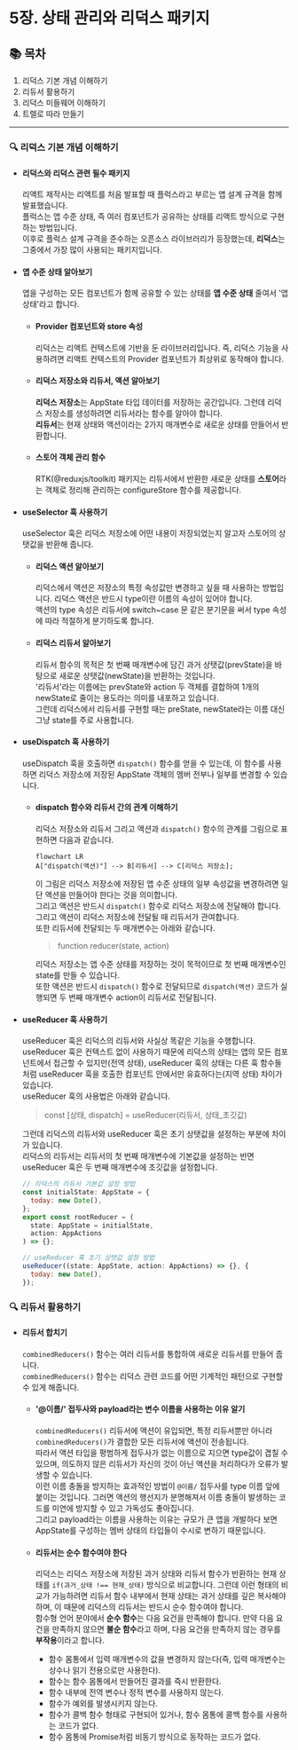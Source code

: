 # 5장. 상태 관리와 리덕스 패키지

## 📚 목차

1. 리덕스 기본 개념 이해하기
2. 리듀서 활용하기
3. 리덕스 미들웨어 이해하기
4. 트렐로 따라 만들기

---

### 🔍 리덕스 기본 개념 이해하기

- #### 리덕스와 리덕스 관련 필수 패키지

  리액트 제작사는 리액트를 처음 발표할 때 플럭스라고 부르는 앱 설계 규격을 함께 발표했습니다.  
  플럭스는 앱 수준 상태, 즉 여러 컴포넌트가 공유하는 상태를 리액트 방식으로 구현하는 방법입니다.  
  이후로 플럭스 설계 규격을 준수하는 오픈소스 라이브러리가 등장했는데, **리덕스**는 그중에서 가장 많이 사용되는 패키지입니다.

- #### 앱 수준 상태 알아보기

  앱을 구성하는 모든 컴포넌트가 함께 공유할 수 있는 상태를 **앱 수준 상태** 줄여서 '앱 상태'라고 합니다.

  - #### Provider 컴포넌트와 store 속성

    리덕스는 리액트 컨텍스트에 기반을 둔 라이브러리입니다. 즉, 리덕스 기능을 사용하려면 리액트 컨텍스트의 Provider 컴포넌트가 최상위로 동작해야 합니다.

  - #### 리덕스 저장소와 리듀서, 액션 알아보기

    **리덕스 저장소**는 AppState 타입 데이터를 저장하는 공간입니다. 그런데 리덕스 저장소를 생성하려면 리듀서라는 함수를 알아야 합니다.  
    **리듀서**는 현재 상태와 액션이라는 2가지 매개변수로 새로운 상태를 만들어서 반환합니다.

  - #### 스토어 객체 관리 함수
    RTK(@reduxjs/toolkit) 패키지는 리듀서에서 반환한 새로운 상태를 **스토어**라는 객체로 정리해 관리하는 configureStore 함수를 제공합니다.

- #### useSelector 훅 사용하기

  useSelector 훅은 리덕스 저장소에 어떤 내용이 저장되었는지 알고자 스토어의 상탯값을 반환해 줍니다.

  - #### 리덕스 액션 알아보기

    리덕스에서 액션은 저장소의 특정 속성값만 변경하고 싶을 때 사용하는 방법입니다. 리덕스 액션은 반드시 type이란 이름의 속성이 있어야 합니다.  
    액션의 type 속성은 리듀서에 switch~case 문 같은 분기문을 써서 type 속성에 따라 적절하게 분기하도록 합니다.

  - #### 리덕스 리듀서 알아보기
    리듀서 함수의 목적은 첫 번째 매개변수에 담긴 과거 상탯값(prevState)을 바탕으로 새로운 상탯값(newState)을 반환하는 것입니다.  
    '리듀서'라는 이름에는 prevState와 action 두 객체를 결합하여 1개의 newState로 줄이는 용도라는 의미를 내포하고 있습니다.  
    그런데 리덕스에서 리듀서를 구현할 때는 preState, newState라는 이름 대신 그냥 state를 주로 사용합니다.

- #### useDispatch 훅 사용하기

  useDispatch 훅을 호출하면 `dispatch()` 함수를 얻을 수 있는데, 이 함수를 사용하면 리덕스 저장소에 저장된 AppState 객체의 멤버 전부나 일부를 변경할 수 있습니다.

  - #### dispatch 함수와 리듀서 간의 관계 이해하기

    리덕스 저장소와 리듀서 그리고 액션과 `dispatch()` 함수의 관계를 그림으로 표현하면 다음과 같습니다.

    ```mermaid
    flowchart LR
    A["dispatch(액션)"] --> B[리듀서] --> C[리덕스 저장소];
    ```

    이 그림은 리덕스 저장소에 저장된 앱 수준 상태의 일부 속성값을 변경하려면 일단 액션을 만들어야 한다는 것을 의미합니다.  
    그리고 액션은 반드시 `dispatch()` 함수로 리덕스 저장소에 전달해야 합니다.  
    그리고 액션이 리덕스 저장소에 전달될 때 리듀서가 관여합니다.  
    또한 리듀서에 전달되는 두 매개변수는 아래와 같습니다.

    > function reducer(state, action)

    리덕스 저장소는 앱 수준 상태를 저장하는 것이 목적이므로 첫 번째 매개변수인 state를 만들 수 있습니다.  
    또한 액션은 반드시 `dispatch()` 함수로 전달되므로 `dispatch(액션)` 코드가 실행되면 두 번째 매개변수 action이 리듀서로 전달됩니다.

- #### useReducer 훅 사용하기

  useReducer 훅은 리덕스의 리듀서와 사실상 똑같은 기능을 수행합니다.  
  useReducer 훅은 컨텍스트 없이 사용하기 때문에 리덕스의 상태는 앱의 모든 컴포넌트에서 접근할 수 있지만(전역 상태), useReducer 훅의 상태는 다른 훅 함수들처럼 useReducer 훅을 호출한 컴포넌트 안에서만 유효하다는(지역 상태) 차이가 있습니다.  
  useReducer 훅의 사용법은 아래와 같습니다.

  > const [상태, dispatch] = useReducer(리듀서, 상태\_초깃값)

  그런데 리덕스의 리듀서와 useReducer 훅은 초기 상탯값을 설정하는 부분에 차이가 있습니다.  
  리덕스의 리듀서는 리듀서의 첫 번째 매개변수에 기본값을 설정하는 반면 useReducer 훅은 두 번째 매개변수에 초깃값을 설정합니다.

  ```javascript
  // 리덕스의 리듀서 기본값 설정 방법
  const initialState: AppState = {
    today: new Date(),
  };
  export const rootReducer = (
    state: AppState = initialState,
    action: AppActions
  ) => {};
  ```

  ```javascript
  // useReducer 훅 초기 상탯값 설정 방법
  useReducer((state: AppState, action: AppActions) => {}, {
    today: new Date(),
  });
  ```

### 🔍 리듀서 활용하기

- #### 리듀서 합치기

  `combinedReducers()` 함수는 여러 리듀서를 통합하여 새로운 리듀서를 만들어 줍니다.  
  `combinedReducers()` 함수는 리덕스 관련 코드를 어떤 기계적인 패턴으로 구현할 수 있게 해줍니다.

  - #### '@이름/' 접두사와 payload라는 변수 이름을 사용하는 이유 알기

    `combinedReducers()` 리듀서에 액션이 유입되면, 특정 리듀서뿐만 아니라 `combinedReducers()`가 결합한 모든 리듀서에 액션이 전송됩니다.  
    따라서 액션 타입을 평범하게 접두사가 없는 이름으로 지으면 type값이 겹칠 수 있으며, 의도하지 않은 리듀서가 자신의 것이 아닌 액션을 처리하다가 오류가 발생할 수 있습니다.  
    이런 이름 충돌을 방지하는 효과적인 방법이 `@이름/` 접두사를 type 이름 앞에 붙이는 것입니다. 그러면 액션의 행선지가 분명해져서 이름 충돌이 발생하는 코드를 미연에 방지할 수 있고 가독성도 좋아집니다.  
    그리고 payload라는 이름을 사용하는 이유는 규모가 큰 앱을 개발하다 보면 AppState를 구성하는 멤버 상태의 타입들이 수시로 변하기 때문입니다.

  - #### 리듀서는 순수 함수여야 한다
    리덕스는 리덕스 저장소에 저장된 과거 상태와 리듀서 함수가 반환하는 현재 상태를 `if(과거_상태 !== 현재_상태)` 방식으로 비교합니다. 그런데 이런 형태의 비교가 가능하려면 리듀서 함수 내부에서 현재 상태는 과거 상태를 깊은 복사해야 하며, 이 때문에 리덕스의 리듀서는 반드시 순수 함수여야 합니다.  
    함수형 언어 분야에서 **순수 함수**는 다음 요건을 만족해야 합니다. 만약 다음 요건을 만족하지 않으면 **불순 함수**라고 하며, 다음 요건을 만족하지 않는 경우를 **부작용**이라고 합니다.
    - 함수 몸통에서 입력 매개변수의 값을 변경하지 않는다(즉, 입력 매개변수는 상수나 읽기 전용으로만 사용한다).
    - 함수는 함수 몸통에서 만들어진 결과를 즉시 반환한다.
    - 함수 내부에 전역 변수나 정적 변수를 사용하지 않는다.
    - 함수가 예외를 발생시키지 않는다.
    - 함수가 콜백 함수 형태로 구현되어 있거나, 함수 몸통에 콜백 함수를 사용하는 코드가 없다.
    - 함수 몸통에 Promise처럼 비동기 방식으로 동작하는 코드가 없다.
